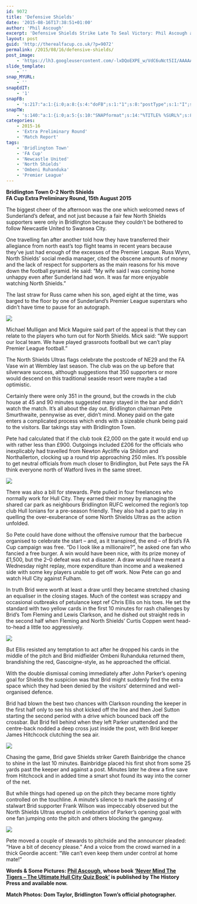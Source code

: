 ```yaml
---
id: 9072
title: 'Defensive Shields'
date: '2015-08-16T17:38:51+01:00'
author: 'Phil Ascough'
excerpt: 'Defensive Shields Strike Late To Seal Victory: Phil Ascough at Bridlignton Town 0-2 North Shields'
layout: post
guid: 'http://therealfacup.co.uk/?p=9072'
permalink: /2015/08/16/defensive-shields/
post_image:
    - 'https://lh3.googleusercontent.com/-lxDQoEXPE_w/VdC6uNct5II/AAAAAAAAFRw/A6AMpejSy1U/s720-Ic42/IMG_3796.jpg'
slide_template:
    - ''
snap_MYURL:
    - ''
snapEdIT:
    - '1'
snapFB:
    - 's:217:"a:1:{i:0;a:8:{s:4:"doFB";s:1:"1";s:8:"postType";s:1:"I";s:10:"AttachPost";s:1:"2";s:10:"SNAPformat";s:15:"%EXCERPT% %URL%";s:9:"isAutoImg";s:1:"A";s:8:"imgToUse";s:0:"";s:9:"isAutoURL";s:1:"A";s:8:"urlToUse";s:0:"";}}";'
snapTW:
    - 's:140:"a:1:{i:0;a:5:{s:10:"SNAPformat";s:14:"%TITLE% %SURL%";s:8:"attchImg";s:1:"0";s:9:"isAutoImg";s:1:"A";s:8:"imgToUse";s:0:"";s:4:"doTW";i:0;}}";'
categories:
    - 2015-16
    - 'Extra Preliminary Round'
    - 'Match Report'
tags:
    - 'Bridlington Town'
    - 'FA Cup'
    - 'Newcastle United'
    - 'North Shields'
    - 'Ombeni Ruhanduka'
    - 'Premier League'
---
```


**Bridlington Town 0-2 North Shields  
FA Cup Extra Preliminary Round, 15th August 2015**

The biggest cheer of the afternoon was the one which welcomed news of Sunderland’s defeat, and not just because a fair few North Shields supporters were only in Bridlington because they couldn’t be bothered to follow Newcastle United to Swansea City.

One travelling fan after another told how they have transferred their allegiance from north east’s top flight teams in recent years because they’ve just had enough of the excesses of the Premier League. Russ Wynn, North Shields’ social media manager, cited the obscene amounts of money and the lack of respect for supporters as the main reasons for his move down the football pyramid. He said: “My wife said I was coming home unhappy even after Sunderland had won. It was far more enjoyable watching North Shields.”

The last straw for Russ came when his son, aged eight at the time, was barged to the floor by one of Sunderland’s Premier League superstars who didn’t have time to pause for an autograph.

![](https://lh3.googleusercontent.com/-z3pLCal-XV4/VdC6t0MlE9I/AAAAAAAAFRo/HkEm8VMdq2E/s720-Ic42/IMG_3790.jpg)

Michael Mulligan and Mick Maguire said part of the appeal is that they can relate to the players who turn out for North Shields. Mick said: “We support our local team. We have played grassroots football but we can’t play Premier League football.”

The North Shields Ultras flags celebrate the postcode of NE29 and the FA Vase win at Wembley last season. The club was on the up before that silverware success, although suggestions that 350 supporters or more would descend on this traditional seaside resort were maybe a tad optimistic.

Certainly there were only 351 in the ground, but the crowds in the club house at 45 and 90 minutes suggested many stayed in the bar and didn’t watch the match. It’s all about the day out. Bridlington chairman Pete Smurthwaite, pennywise as ever, didn’t mind. Money paid on the gate enters a complicated process which ends with a sizeable chunk being paid to the visitors. Bar takings stay with Bridlington Town.

Pete had calculated that if the club took £2,000 on the gate it would end up with rather less than £900. Outgoings included £206 for the officials who inexplicably had travelled from Newton Aycliffe via Shildon and Northallerton, clocking up a round trip approaching 250 miles. It’s possible to get neutral officials from much closer to Bridlington, but Pete says the FA think everyone north of Watford lives in the same street.

![](https://lh3.googleusercontent.com/-lxDQoEXPE_w/VdC6uNct5II/AAAAAAAAFRw/A6AMpejSy1U/s720-Ic42/IMG_3796.jpg)

There was also a bill for stewards. Pete pulled in four freelances who normally work for Hull City. They earned their money by managing the shared car park as neighbours Bridlington RUFC welcomed the region’s top club Hull Ionians for a pre-season friendly. They also had a part to play in quelling the over-exuberance of some North Shields Ultras as the action unfolded.

So Pete could have done without the offensive rumour that the barbecue organised to celebrate the start – and, as it transpired, the end – of Brid’s FA Cup campaign was free. “Do I look like a millionaire?”, he asked one fan who fancied a free burger. A win would have been nice, with its prize money of £1,500, but the 2–0 defeat was not a disaster. A draw would have meant a Wednesday night replay, more expenditure than income and a weakened side with some key players unable to get off work. Now Pete can go and watch Hull City against Fulham.

In truth Brid were worth at least a draw until they became stretched chasing an equaliser in the closing stages. Much of the contest was scrappy and occasional outbreaks of petulance kept ref Chris Ellis on his toes. He set the standard with two yellow cards in the first 10 minutes for rash challenges by Brid’s Tom Fleming and Lewis Clarkson, and he dished out straight reds in the second half when Fleming and North Shields’ Curtis Coppen went head-to-head a little too aggressively.

![](https://lh3.googleusercontent.com/-8bg_xVo2aRA/VdC6tI7nUEI/AAAAAAAAFRc/-V-B1X_-R0A/s512-Ic42/HDMvNS1h.jpg)

But Ellis resisted any temptation to act after he dropped his cards in the middle of the pitch and Brid midfielder Ombeni Ruhanduka returned them, brandishing the red, Gascoigne-style, as he approached the official.

With the double dismissal coming immediately after John Parker’s opening goal for Shields the suspicion was that Brid might suddenly find the extra space which they had been denied by the visitors’ determined and well-organised defence.

Brid had blown the best two chances with Clarkson rounding the keeper in the first half only to see his shot kicked off the line and then Joel Sutton starting the second period with a drive which bounced back off the crossbar. But Brid fell behind when they left Parker unattended and the centre-back nodded a deep cross just inside the post, with Brid keeper James Hitchcock clutching the sea air.

![](https://lh3.googleusercontent.com/-uo-nb9-VB4o/VdC6tDh5KdI/AAAAAAAAFRs/RVz8O3lI3i0/s512-Ic42/HDMvNS1d.jpg)

Chasing the game, Brid gave Shields striker Gareth Bainbridge the chance to shine in the last 10 minutes. Bainbridge placed his first shot from some 25 yards past the keeper and against a post. Minutes later he drew a fine save from Hitchcock and in added time a smart shot found its way into the corner of the net.

But while things had opened up on the pitch they became more tightly controlled on the touchline. A minute’s silence to mark the passing of stalwart Brid supporter Frank Wilson was impeccably observed but the North Shields Ultras erupted in celebration of Parker’s opening goal with one fan jumping onto the pitch and others blocking the gangway.

![](https://lh3.googleusercontent.com/-gQ6J_u4ueEA/VdC6tCKqywI/AAAAAAAAFRk/kxECB5bF6uQ/s640-Ic42/HDMvNS1c.jpg)

Pete moved a couple of stewards to pitchside and the announcer pleaded: “Have a bit of decency please.” And a voice from the crowd warned in a thick Geordie accent: “We can’t even keep them under control at home mate!”

**Words &amp; Some Pictures: [Phil Ascough,](https://twitter.com/audaciouschip) whose book [‘Never Mind The Tigers – The Ultimate Hull City Quiz Book’](http://www.amazon.co.uk/Never-Mind-Tigers-Ultimate-Hull/dp/0752497642) is published by The History Press and available now.**

**Match Photos: Dom Taylor, Bridlington Town’s official photographer.**